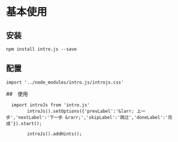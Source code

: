 # 基本使用

## 安装


```
npm install intro.js --save
```
## 配置

```
import '../node_modules/intro.js/introjs.css'
```
##　使用

```
  import introJs from 'intro.js'
        introJs().setOptions({'prevLabel':'&larr; 上一步','nextLabel':'下一步 &rarr;','skipLabel':'跳过','doneLabel':'完成'}).start();

        introJs().addHints();
```









